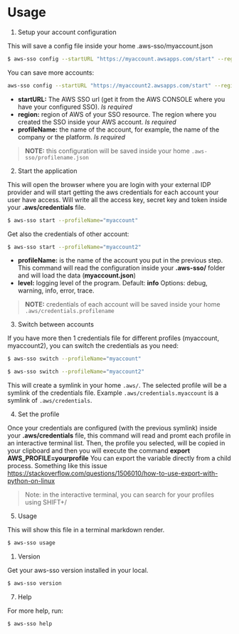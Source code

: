 # Usage

1. Setup your account configuration

This will save a config file inside your home .aws-sso/myaccount.json

```bash
$ aws-sso config --startURL "https://myaccount.awsapps.com/start" --region us-east-1 --profileName="myaccount"
```
You can save more accounts:

```bash
aws-sso config --startURL "https://myaccount2.awsapps.com/start" --region eu-west-1 --profileName="myaccount2"
```
* **startURL:** The AWS SSO url (get it from the AWS CONSOLE where you have your configured SSO). *Is required*
* **region:** region of AWS of your SSO resource. The region where you created the SSO inside your AWS account. *Is required*
* **profileName:** the name of the account, for example, the name of the company or the platform. *Is required*

> **NOTE:** this configuration will be saved inside your home `.aws-sso/profilename.json`

2. Start the application

This will open the browser where you are login with your external IDP provider and will start getting the aws credentials for each account your user have access. Will write all the access key, secret key and token inside your **.aws/credentials** file.

```bash
$ aws-sso start --profileName="myaccount"
```
Get also the credentials of other account:

```bash
$ aws-sso start --profileName="myaccount2"
```

* **profileName:** is the name of the account you put in the previous step. This command will read the configuration inside your **.aws-sso/** folder and will load the data (**myaccount.json**)
* **level:** logging level of the program. Default: **info** Options: debug, warning, info, error, trace.

> **NOTE:** credentials of each account will be saved inside your home `.aws/credentials.profilename`

3. Switch between accounts

If you have more then 1 credentials file for different profiles (myaccount, myaccount2), you can switch the credentials as you need:

```bash
$ aws-sso switch --profileName="myaccount"
```
```bash
$ aws-sso switch --profileName="myaccount2"
```

This will create a symlink in your home `.aws/`. The selected profile will be a symlink of the credentials file. Example `.aws/credentials.myaccount` is a symlink of `.aws/credentials`.

4. Set the profile

Once your credentials are configured (with the previous symlink) inside your **.aws/credentials** file, this command will read and promt each profile in an interactive terminal list. Then, the profile you selected, will be copied in your clipboard and then you will execute the command **export AWS_PROFILE=yourprofile** You can export the variable directly from a child process. Something like this issue <https://stackoverflow.com/questions/1506010/how-to-use-export-with-python-on-linux>

> Note: in the interactive terminal, you can search for your profiles using SHIFT+/

5. Usage 

This will show this file in a terminal markdown render.

```bash
$ aws-sso usage
```

1. Version

Get your aws-sso version installed in your local.

```bash
$ aws-sso version
```

7. Help

For more help, run:

```bash
$ aws-sso help
```